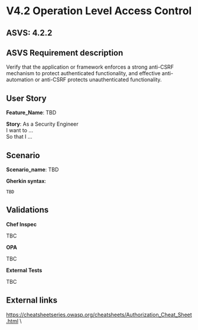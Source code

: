 # V4.2 Operation Level Access Control

## ASVS: 4.2.2

## ASVS Requirement description

Verify that the application or framework enforces a strong anti-CSRF
mechanism to protect authenticated functionality, and effective anti-
automation or anti-CSRF protects unauthenticated functionality.

## User Story

**Feature_Name**: TBD

**Story**:
As a Security Engineer\
I want to ...\
So that I ...

## Scenario

**Scenario_name**: TBD

**Gherkin syntax**:

```gherkin
TBD
```

## Validations

**Chef Inspec**

TBC

**OPA**

TBC

**External Tests**

TBC

## External links

<https://cheatsheetseries.owasp.org/cheatsheets/Authorization_Cheat_Sheet.html> \
